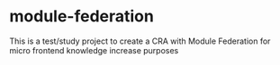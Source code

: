 # module-federation

This is a test/study project to create a CRA with Module Federation for micro frontend knowledge increase purposes

